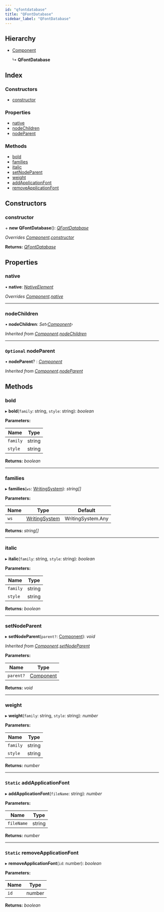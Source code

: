 ```yaml
---
id: "qfontdatabase"
title: "QFontDatabase"
sidebar_label: "QFontDatabase"
---
```


## Hierarchy

* [Component](component.md)

  ↳ **QFontDatabase**

## Index

### Constructors

* [constructor](qfontdatabase.md#constructor)

### Properties

* [native](qfontdatabase.md#native)
* [nodeChildren](qfontdatabase.md#nodechildren)
* [nodeParent](qfontdatabase.md#optional-nodeparent)

### Methods

* [bold](qfontdatabase.md#bold)
* [families](qfontdatabase.md#families)
* [italic](qfontdatabase.md#italic)
* [setNodeParent](qfontdatabase.md#setnodeparent)
* [weight](qfontdatabase.md#weight)
* [addApplicationFont](qfontdatabase.md#static-addapplicationfont)
* [removeApplicationFont](qfontdatabase.md#static-removeapplicationfont)

## Constructors

###  constructor

\+ **new QFontDatabase**(): *[QFontDatabase](qfontdatabase.md)*

*Overrides [Component](component.md).[constructor](component.md#constructor)*

**Returns:** *[QFontDatabase](qfontdatabase.md)*

## Properties

###  native

• **native**: *[NativeElement](../globals.md#nativeelement)*

*Overrides [Component](component.md).[native](component.md#abstract-native)*

___

###  nodeChildren

• **nodeChildren**: *Set‹[Component](component.md)›*

*Inherited from [Component](component.md).[nodeChildren](component.md#nodechildren)*

___

### `Optional` nodeParent

• **nodeParent**? : *[Component](component.md)*

*Inherited from [Component](component.md).[nodeParent](component.md#optional-nodeparent)*

## Methods

###  bold

▸ **bold**(`family`: string, `style`: string): *boolean*

**Parameters:**

Name | Type |
------ | ------ |
`family` | string |
`style` | string |

**Returns:** *boolean*

___

###  families

▸ **families**(`ws`: [WritingSystem](../enums/writingsystem.md)): *string[]*

**Parameters:**

Name | Type | Default |
------ | ------ | ------ |
`ws` | [WritingSystem](../enums/writingsystem.md) | WritingSystem.Any |

**Returns:** *string[]*

___

###  italic

▸ **italic**(`family`: string, `style`: string): *boolean*

**Parameters:**

Name | Type |
------ | ------ |
`family` | string |
`style` | string |

**Returns:** *boolean*

___

###  setNodeParent

▸ **setNodeParent**(`parent?`: [Component](component.md)): *void*

*Inherited from [Component](component.md).[setNodeParent](component.md#setnodeparent)*

**Parameters:**

Name | Type |
------ | ------ |
`parent?` | [Component](component.md) |

**Returns:** *void*

___

###  weight

▸ **weight**(`family`: string, `style`: string): *number*

**Parameters:**

Name | Type |
------ | ------ |
`family` | string |
`style` | string |

**Returns:** *number*

___

### `Static` addApplicationFont

▸ **addApplicationFont**(`fileName`: string): *number*

**Parameters:**

Name | Type |
------ | ------ |
`fileName` | string |

**Returns:** *number*

___

### `Static` removeApplicationFont

▸ **removeApplicationFont**(`id`: number): *boolean*

**Parameters:**

Name | Type |
------ | ------ |
`id` | number |

**Returns:** *boolean*
